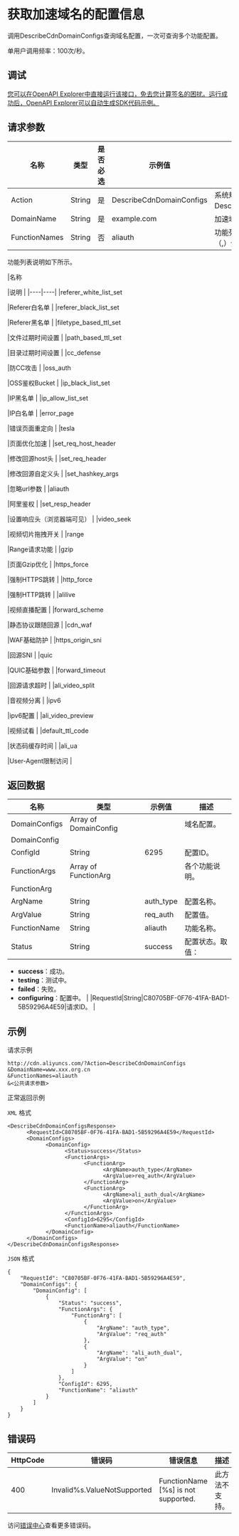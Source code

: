 # 获取加速域名的配置信息

调用DescribeCdnDomainConfigs查询域名配置，一次可查询多个功能配置。

单用户调用频率：100次/秒。

## 调试

[您可以在OpenAPI Explorer中直接运行该接口，免去您计算签名的困扰。运行成功后，OpenAPI Explorer可以自动生成SDK代码示例。](https://api.aliyun.com/#product=Cdn&api=DescribeCdnDomainConfigs&type=RPC&version=2018-05-10)

## 请求参数

|名称|类型|是否必选|示例值|描述|
|--|--|----|---|--|
|Action|String|是|DescribeCdnDomainConfigs|系统规定参数。取值：DescribeCdnDomainConfigs。 |
|DomainName|String|是|example.com|加速域名，仅支持传单个域名。 |
|FunctionNames|String|否|aliauth|功能列表名称，多个用英文逗号（,）分隔。 |

功能列表说明如下所示。

|名称

|说明 |
|----|----|
|referer\_white\_list\_set

|Referer白名单 |
|referer\_black\_list\_set

|Referer黑名单 |
|filetype\_based\_ttl\_set

|文件过期时间设置 |
|path\_based\_ttl\_set

|目录过期时间设置 |
|cc\_defense

|防CC攻击 |
|oss\_auth

|OSS鉴权Bucket |
|ip\_black\_list\_set

|IP黑名单 |
|ip\_allow\_list\_set

|IP白名单 |
|error\_page

|错误页面重定向 |
|tesla

|页面优化加速 |
|set\_req\_host\_header

|修改回源host头 |
|set\_req\_header

|修改回源自定义头 |
|set\_hashkey\_args

|忽略url参数 |
|aliauth

|阿里鉴权 |
|set\_resp\_header

|设置响应头（浏览器端可见） |
|video\_seek

|视频切片拖拽开关 |
|range

|Range请求功能 |
|gzip

|页面Gzip优化 |
|https\_force

|强制HTTPS跳转 |
|http\_force

|强制HTTP跳转 |
|alilive

|视频直播配置 |
|forward\_scheme

|静态协议跟随回源 |
|cdn\_waf

|WAF基础防护 |
|https\_origin\_sni

|回源SNI |
|quic

|QUIC基础参数 |
|forward\_timeout

|回源请求超时 |
|ali\_video\_split

|音视频分离 |
|ipv6

|ipv6配置 |
|ali\_video\_preview

|视频试看 |
|default\_ttl\_code

|状态码缓存时间 |
|ali\_ua

|User-Agent限制访问 |

## 返回数据

|名称|类型|示例值|描述|
|--|--|---|--|
|DomainConfigs|Array of DomainConfig| |域名配置。 |
|DomainConfig| | | |
|ConfigId|String|6295|配置ID。 |
|FunctionArgs|Array of FunctionArg| |各个功能说明。 |
|FunctionArg| | | |
|ArgName|String|auth\_type|配置名称。 |
|ArgValue|String|req\_auth|配置值。 |
|FunctionName|String|aliauth|功能名称。 |
|Status|String|success|配置状态。取值：

 -   **success**：成功。
-   **testing**：测试中。
-   **failed**：失败。
-   **configuring**：配置中。 |
|RequestId|String|C80705BF-0F76-41FA-BAD1-5B59296A4E59|请求ID。 |

## 示例

请求示例

```
http://cdn.aliyuncs.com/?Action=DescribeCdnDomainConfigs
&DomainName=www.xxx.org.cn
&FunctionNames=aliauth
&<公共请求参数>
```

正常返回示例

`XML` 格式

```
<DescribeCdnDomainConfigsResponse>
	  <RequestId>C80705BF-0F76-41FA-BAD1-5B59296A4E59</RequestId>
	  <DomainConfigs>
		    <DomainConfig>
			      <Status>success</Status>
			      <FunctionArgs>
				        <FunctionArg>
					          <ArgName>auth_type</ArgName>
					          <ArgValue>req_auth</ArgValue>
				        </FunctionArg>
				        <FunctionArg>
					          <ArgName>ali_auth_dual</ArgName>
					          <ArgValue>on</ArgValue>
				        </FunctionArg>
			      </FunctionArgs>
			      <ConfigId>6295</ConfigId>
			      <FunctionName>aliauth</FunctionName>
		    </DomainConfig>
	  </DomainConfigs>
</DescribeCdnDomainConfigsResponse>
```

`JSON` 格式

```
{
    "RequestId": "C80705BF-0F76-41FA-BAD1-5B59296A4E59",
    "DomainConfigs": {
        "DomainConfig": [
            {
                "Status": "success",
                "FunctionArgs": {
                    "FunctionArg": [
                        {
                            "ArgName": "auth_type",
                            "ArgValue": "req_auth"
                        },
                        {
                            "ArgName": "ali_auth_dual",
                            "ArgValue": "on"
                        }
                    ]
                },
                "ConfigId": 6295,
                "FunctionName": "aliauth"
            }
        ]
    }
}
```

## 错误码

|HttpCode|错误码|错误信息|描述|
|--------|---|----|--|
|400|Invalid%s.ValueNotSupported|FunctionName \[%s\] is not supported.|此方法不支持。|

访问[错误中心](https://error-center.alibabacloud.com/status/product/Cdn)查看更多错误码。

